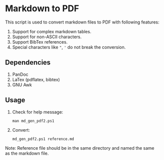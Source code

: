 # Markdown to PDF

This script is used to convert markdown files to PDF with following features:

1. Support for complex markdown tables.
2. Support for non-ASCII characters.
3. Support BibTex references.
4. Special characters like `"`, `'` do not break the conversion.

## Dependencies

1. PanDoc
2. LaTex (pdflatex, bibtex)
3. GNU Awk

## Usage

1. Check for help message:
    ```pwsh
    man md_gen_pdf2.ps1
    ```
2. Convert:
    ```pwsh
    md_gen_pdf2.ps1 reference.md
    ```
Note: Reference file should be in the same directory and named the same as the markdown file.
